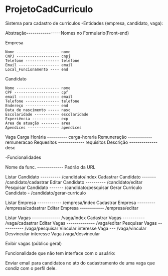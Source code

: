 ProjetoCadCurriculo
===================

Sistema para cadastro de curriculos
-Entidades (empresa, candidato, vaga):
	
Abstração-----------------Nomes no Formulario(Front-end)

Empresa

	Nome ------------------- nome
	CNPJ ------------------- cnpj
	Telefone --------------- telefone
	Email ------------------ email
	Local_Funcionamento ---- end

Candidato

	Nome ------------------- nome
	CPF -------------------- cpf
	email ------------------ email
	Telefone --------------- telefone
	Endereço --------------- end
	Data de nascimento ----- nasc
	Escolaridade ----------- escolaridade
	Experiência ------------ exp
	Área de atuação -------- area
	Apendices -------------- apendices

Vaga
	Carga Horária ---------- carga-horaria
	Remuneração ------------ remuneracao
	Requesitos ------------- requisitos
	Descrição -------------- desc

-Funcionalidades		

Nome da func. ------------- Padrão da URL

Listar Candidato ---------- /candidato/index
Cadastrar Candidato ------- /candidato/cadastrar
Editar Candidato ---------- /candidato/editar
Pesquisar Candidato ------- /candidato/pesquisar
Gerar Curriculo Candidato - /candidato/gerar-curriculo

Listar Empresa ------------ /empresa/index
Cadastrar Empresa --------- /empresa/cadastrar
Editar Empresa ------------ /empresa/editar

Listar Vagas -------------- /vaga/index
Cadastrar Vagas ----------- /vaga/cadastrar
Editar Vagas -------------- /vaga/editar
Pesquisar Vagas ----------- /vaga/pesquisar
Vincular interesse Vaga --- /vaga/vincular   
Desvincular interesse Vaga  /vaga/desvincular


Exibir vagas (público geral)

Funcionalidade que não tem interface com o usuário:

Enviar email para candidatos no ato do cadastramento de uma vaga que condiz com o perfil dele.
